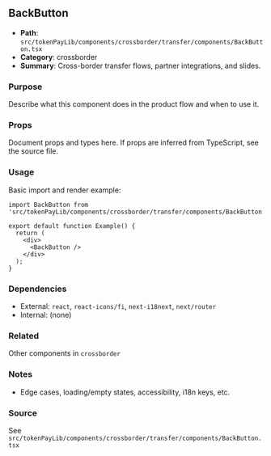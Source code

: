 ## BackButton

- **Path**: `src/tokenPayLib/components/crossborder/transfer/components/BackButton.tsx`
- **Category**: crossborder
- **Summary**: Cross-border transfer flows, partner integrations, and slides.

### Purpose
Describe what this component does in the product flow and when to use it.

### Props
Document props and types here. If props are inferred from TypeScript, see the source file.

### Usage
Basic import and render example:


```tsx
import BackButton from 'src/tokenPayLib/components/crossborder/transfer/components/BackButton';

export default function Example() {
  return (
    <div>
      <BackButton />
    </div>
  );
}

```

### Dependencies
- External: `react`, `react-icons/fi`, `next-i18next`, `next/router`
- Internal: (none)

### Related
Other components in `crossborder`

### Notes
- Edge cases, loading/empty states, accessibility, i18n keys, etc.

### Source
See `src/tokenPayLib/components/crossborder/transfer/components/BackButton.tsx`
